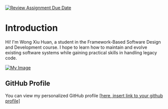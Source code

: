 [![Review Assignment Due Date](https://classroom.github.com/assets/deadline-readme-button-22041afd0340ce965d47ae6ef1cefeee28c7c493a6346c4f15d667ab976d596c.svg)](https://classroom.github.com/a/LQr4ft17)
# Introduction
Hi! I'm Wong Xiu Huan, a student in the Framework-Based Software Design and Development course. 
I hope to learn how to maintain and evolve existing software systems while gaining practical skills in handling legacy code.

[![My Image](image.jpg)  <!-- Link to the uploaded image -->](https://github.com/SoftwareMaintenanceEvolution/tutorial-1-Xiu-Huan/blob/profile-upload/panda.jpg)

## GitHub Profile

You can view my personalized GitHub profile [[here, insert link to your github profile]](https://github.com/Xiu-Huan)

